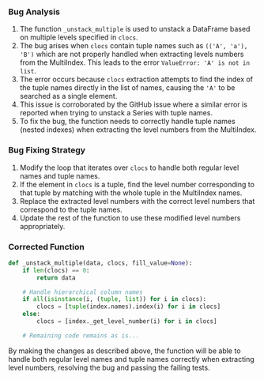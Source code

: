 ### Bug Analysis
1. The function `_unstack_multiple` is used to unstack a DataFrame based on multiple levels specified in `clocs`.
2. The bug arises when `clocs` contain tuple names such as `(('A', 'a'), 'B')` which are not properly handled when extracting levels numbers from the MultiIndex. This leads to the error `ValueError: 'A' is not in list`.
3. The error occurs because `clocs` extraction attempts to find the index of the tuple names directly in the list of names, causing the `'A'` to be searched as a single element.
4. This issue is corroborated by the GitHub issue where a similar error is reported when trying to unstack a Series with tuple names.
5. To fix the bug, the function needs to correctly handle tuple names (nested indexes) when extracting the level numbers from the MultiIndex.

### Bug Fixing Strategy
1. Modify the loop that iterates over `clocs` to handle both regular level names and tuple names.
2. If the element in `clocs` is a tuple, find the level number corresponding to that tuple by matching with the whole tuple in the MultiIndex names.
3. Replace the extracted level numbers with the correct level numbers that correspond to the tuple names.
4. Update the rest of the function to use these modified level numbers appropriately.

### Corrected Function
```python
def _unstack_multiple(data, clocs, fill_value=None):
    if len(clocs) == 0:
        return data

    # Handle hierarchical column names
    if all(isinstance(i, (tuple, list)) for i in clocs):
        clocs = [tuple(index.names).index(i) for i in clocs]
    else:
        clocs = [index._get_level_number(i) for i in clocs]

    # Remaining code remains as is...
```

By making the changes as described above, the function will be able to handle both regular level names and tuple names correctly when extracting level numbers, resolving the bug and passing the failing tests.